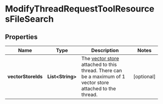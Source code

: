 

# ModifyThreadRequestToolResourcesFileSearch


## Properties

| Name | Type | Description | Notes |
|------------ | ------------- | ------------- | -------------|
|**vectorStoreIds** | **List&lt;String&gt;** | The [vector store](/docs/api-reference/vector-stores/object) attached to this thread. There can be a maximum of 1 vector store attached to the thread.  |  [optional] |



